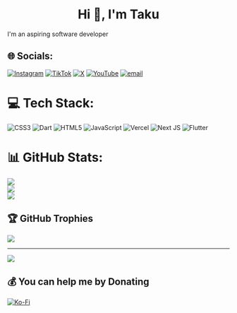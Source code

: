 <h1 align="center">Hi 👋, I'm Taku</h1>
<p>I'm an aspiring software developer</p>

## 🌐 Socials:
[![Instagram](https://img.shields.io/badge/Instagram-%23E4405F.svg?logo=Instagram&logoColor=white)](https://instagram.com/Styxcode_) [![TikTok](https://img.shields.io/badge/TikTok-%23000000.svg?logo=TikTok&logoColor=white)](https://tiktok.com/@styxcode) [![X](https://img.shields.io/badge/X-black.svg?logo=X&logoColor=white)](https://x.com/Tkay17Codes) [![YouTube](https://img.shields.io/badge/YouTube-%23FF0000.svg?logo=YouTube&logoColor=white)](https://youtube.com/@StyxCode_Studio) [![email](https://img.shields.io/badge/Email-D14836?logo=gmail&logoColor=white)](mailto:TakuG.dev@gmail.com) 

# 💻 Tech Stack:
![CSS3](https://img.shields.io/badge/css3-%231572B6.svg?style=for-the-badge&logo=css3&logoColor=white) ![Dart](https://img.shields.io/badge/dart-%230175C2.svg?style=for-the-badge&logo=dart&logoColor=white) ![HTML5](https://img.shields.io/badge/html5-%23E34F26.svg?style=for-the-badge&logo=html5&logoColor=white) ![JavaScript](https://img.shields.io/badge/javascript-%23323330.svg?style=for-the-badge&logo=javascript&logoColor=%23F7DF1E) ![Vercel](https://img.shields.io/badge/vercel-%23000000.svg?style=for-the-badge&logo=vercel&logoColor=white) ![Next JS](https://img.shields.io/badge/Next-black?style=for-the-badge&logo=next.js&logoColor=white) ![Flutter](https://img.shields.io/badge/Flutter-%2302569B.svg?style=for-the-badge&logo=Flutter&logoColor=white)
# 📊 GitHub Stats:
![](https://github-readme-stats.vercel.app/api?username=Tkay-G&theme=dark&hide_border=false&include_all_commits=true&count_private=true)<br/>
![](https://nirzak-streak-stats.vercel.app/?user=Tkay-G&theme=dark&hide_border=false)<br/>
![](https://github-readme-stats.vercel.app/api/top-langs/?username=Tkay-G&theme=dark&hide_border=false&include_all_commits=true&count_private=true&layout=compact)

## 🏆 GitHub Trophies
![](https://github-profile-trophy.vercel.app/?username=Tkay-G&theme=panda&no-frame=false&no-bg=false&margin-w=4)

---
[![](https://visitcount.itsvg.in/api?id=Tkay-G&icon=2&color=6)](https://visitcount.itsvg.in)

  ## 💰 You can help me by Donating
  [![Ko-Fi](https://img.shields.io/badge/Ko--fi-F16061?style=for-the-badge&logo=ko-fi&logoColor=white)](https://ko-fi.com/styxcode) 

  
<!-- Proudly created with GPRM ( https://gprm.itsvg.in ) -->
